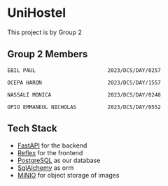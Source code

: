 # UniHostel

This project is by Group 2

## Group 2 Members
```
EBIL PAUL                       2023/DCS/DAY/0257

OCEPA HARON                     2023/DCS/DAY/1557

NASSALI MONICA                  2023/DCS/DAY/0248

OPIO EMMANEUL NICHOLAS          2023/DCS/DAY/0552

```

## Tech Stack

- [FastAPI](https://fastapi.tiangolo.com/)  for the backend
- [Reflex](https://reflex.dev/) for the frontend
- [PostgreSQL](https://www.postgresql.org/) as our database
- [SqlAlchemy](https://www.sqlalchemy.org/) as orm
- [MINIO](https://min.io/) for object storage of images 
